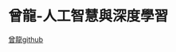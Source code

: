 <h1>曾龍-人工智慧與深度學習</h1>
<a href="https://github.com/MyDearGreatTeacher/2022_1_courses/tree/main/%E4%BA%BA%E5%B7%A5%E6%99%BA%E6%85%A7%E8%88%87%E6%B7%B1%E5%BA%A6%E5%AD%B8%E7%BF%92">曾龍github</a>
